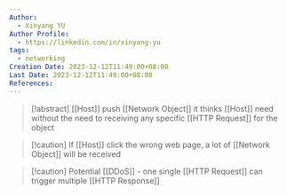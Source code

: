 ```yaml
---
Author:
  - Xinyang YU
Author Profile:
  - https://linkedin.com/in/xinyang-yu
tags:
  - networking
Creation Date: 2023-12-12T11:49:00+08:00
Last Date: 2023-12-12T11:49:00+08:00
References:
---
```

>[!abstract] [[Host]] push [[Network Object]] it thinks [[Host]] need without the need to receiving any specific [[HTTP Request]] for the object

>[!caution] If [[Host]] click the wrong web page, a lot of [[Network Object]] will be received

>[!caution] Potential [[DDoS]] - one single [[HTTP Request]] can trigger multiple [[HTTP Response]]